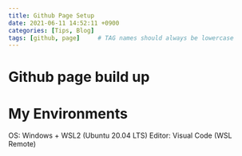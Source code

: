 ```yaml
---
title: Github Page Setup
date: 2021-06-11 14:52:11 +0900
categories: [Tips, Blog]
tags: [github, page]     # TAG names should always be lowercase
---
```

# Github page build up
# My Environments
OS: Windows + WSL2 (Ubuntu 20.04 LTS)
Editor: Visual Code (WSL Remote)